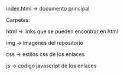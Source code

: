 

index.html → documento principal

Carpetas:

html → links que se pueden encontrar en html

img → imagenes del repositorio

css → estilos css de los enlaces 

js → codigo javascript de los enlaces 